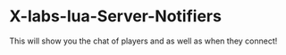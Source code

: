 # X-labs-lua-Server-Notifiers
This will show you the chat of players and as well as when they connect!
